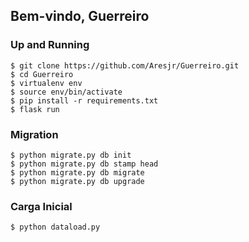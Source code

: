 ## Bem-vindo, Guerreiro

### Up and Running
  ```
  $ git clone https://github.com/Aresjr/Guerreiro.git
  $ cd Guerreiro
  $ virtualenv env
  $ source env/bin/activate
  $ pip install -r requirements.txt
  $ flask run
  ```

### Migration
  ```
  $ python migrate.py db init
  $ python migrate.py db stamp head
  $ python migrate.py db migrate
  $ python migrate.py db upgrade
  ```

### Carga Inicial
  ```
  $ python dataload.py
  ```
